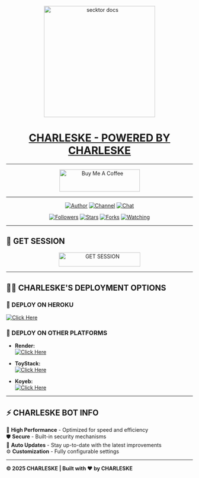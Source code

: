 
<p align="center">  
  <a href="https://files.catbox.moe/vry79z.jpg">
    <img alt="secktor docs" height="300" src="https://files.catbox.moe/n6dmx3.jpeg">
    <h1 align="center"> CHARLESKE - POWERED BY CHARLESKE</h1>
  </a>
</p>  

---

<p align="center">
  <a href="https://buymeacoffee.com/charlesodhu" target="_blank">
    <img src="https://cdn.buymeacoffee.com/buttons/v2/default-yellow.png" alt="Buy Me A Coffee" style="height: 60px !important;width: 217px !important;">
  </a>
</p>

---

<p align="center">
  <a href="https://github.com/charleske"><img title="Author" src="https://img.shields.io/badge/charleske-black?style=for-the-badge&logo=Github"></a> 
  <a href="https://whatsapp.com/channel/0029VaZuGSxEawdxZK9CzM0Y"><img title="Channel" src="https://img.shields.io/badge/CHANNEL-black?style=for-the-badge&logo=whatsapp"></a> 
  <a href="https://wa.me/25471077266"><img title="Chat" src="https://img.shields.io/badge/CHAT US-black?style=for-the-badge&logo=whatsapp"></a>
</p>

<p align="center">
  <a href="https://github.com/charleske?tab=followers"><img title="Followers" src="https://img.shields.io/github/followers/charleske?label=Followers&style=social"></a>
  <a href="https://github.com/charleske/BMW-MD/stargazers/"><img title="Stars" src="https://img.shields.io/github/stars/charleske/BMW-MD?&style=social"></a>
  <a href="https://github.com/charleske/BMW-MD/network/members"><img title="Forks" src="https://img.shields.io/github/forks/charleske/BMW-MD?style=social"></a>
  <a href="https://github.com/charleske/BMW-MD/watchers"><img title="Watching" src="https://img.shields.io/github/watchers/charleske/BMW-MD?label=Watching&style=social"></a>
</p>

---

## 🚀 GET SESSION

<p align="center">
  <a href="https://charle-ke.onrender.com">
    <img title="GET SESSION" src="https://img.shields.io/badge/GET SESSION-blue?style=for-the-badge&logo=bmw" width="220" height="38.45"/>
  </a>
</p>

---

## 🧚‍♂️ CHARLESKE'S DEPLOYMENT OPTIONS

### 🔹 DEPLOY ON HEROKU

  [![Click Here](https://img.shields.io/badge/➤Click-Here-red.svg)](https://dashboard.heroku.com/new?template=https://github.com/Charleskenya1/CHARLESKE)
  
### 🔹 DEPLOY ON OTHER PLATFORMS
- **Render:**  
  [![Click Here](https://img.shields.io/badge/➤Click-Here-blue.svg)](https://render.com)

- **ToyStack:**  
  [![Click Here](https://img.shields.io/badge/➤Click-Here-blue.svg)](https://toystack.ai)

- **Koyeb:**  
  [![Click Here](https://img.shields.io/badge/➤Click-Here-blue.svg)](https://koyeb.com)

---

## ⚡ CHARLESKE BOT INFO  
🚗 **High Performance** - Optimized for speed and efficiency  
🛡️ **Secure** - Built-in security mechanisms  
🔄 **Auto Updates** - Stay up-to-date with the latest improvements  
⚙️ **Customization** - Fully configurable settings  

---

**© 2025 CHARLESKE | Built with ❤️ by CHARLESKE**
